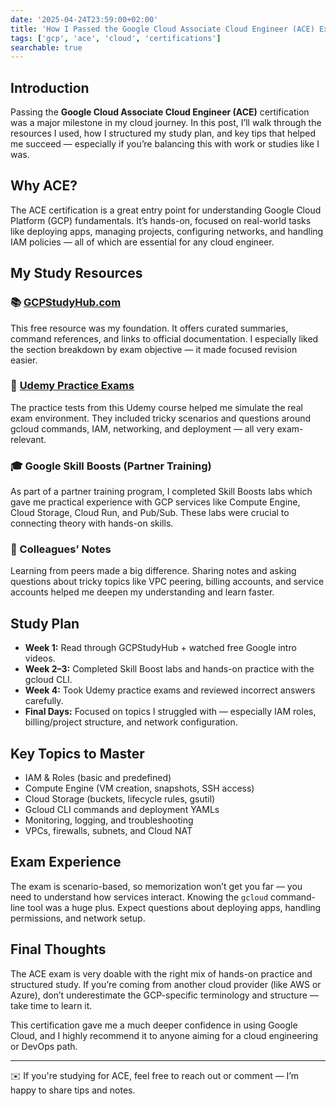 ```yaml
---
date: '2025-04-24T23:59:00+02:00'
title: 'How I Passed the Google Cloud Associate Cloud Engineer (ACE) Exam'
tags: ['gcp', 'ace', 'cloud', 'certifications']
searchable: true
---
```


## Introduction

Passing the **Google Cloud Associate Cloud Engineer (ACE)** certification was a major milestone in my cloud journey. In this post, I’ll walk through the resources I used, how I structured my study plan, and key tips that helped me succeed — especially if you’re balancing this with work or studies like I was.

## Why ACE?

The ACE certification is a great entry point for understanding Google Cloud Platform (GCP) fundamentals. It’s hands-on, focused on real-world tasks like deploying apps, managing projects, configuring networks, and handling IAM policies — all of which are essential for any cloud engineer.

## My Study Resources

### 📚 [GCPStudyHub.com](https://www.gcpstudyhub.com/)  

This free resource was my foundation. It offers curated summaries, command references, and links to official documentation. I especially liked the section breakdown by exam objective — it made focused revision easier.

### 🧪 [Udemy Practice Exams](https://www.udemy.com/course/latest-gcp-ace-google-associate-cloud-engineer-practice-exams-tests/learn/quiz/5686348#overview)  

The practice tests from this Udemy course helped me simulate the real exam environment. They included tricky scenarios and questions around gcloud commands, IAM, networking, and deployment — all very exam-relevant.

### 🎓 Google Skill Boosts (Partner Training)  

As part of a partner training program, I completed Skill Boosts labs which gave me practical experience with GCP services like Compute Engine, Cloud Storage, Cloud Run, and Pub/Sub. These labs were crucial to connecting theory with hands-on skills.

### 📝 Colleagues’ Notes  

Learning from peers made a big difference. Sharing notes and asking questions about tricky topics like VPC peering, billing accounts, and service accounts helped me deepen my understanding and learn faster.

## Study Plan

- **Week 1:** Read through GCPStudyHub + watched free Google intro videos.
- **Week 2–3:** Completed Skill Boost labs and hands-on practice with the gcloud CLI.
- **Week 4:** Took Udemy practice exams and reviewed incorrect answers carefully.
- **Final Days:** Focused on topics I struggled with — especially IAM roles, billing/project structure, and network configuration.

## Key Topics to Master

- IAM & Roles (basic and predefined)
- Compute Engine (VM creation, snapshots, SSH access)
- Cloud Storage (buckets, lifecycle rules, gsutil)
- Gcloud CLI commands and deployment YAMLs
- Monitoring, logging, and troubleshooting
- VPCs, firewalls, subnets, and Cloud NAT

## Exam Experience

The exam is scenario-based, so memorization won’t get you far — you need to understand how services interact. Knowing the `gcloud` command-line tool was a huge plus. Expect questions about deploying apps, handling permissions, and network setup.

## Final Thoughts

The ACE exam is very doable with the right mix of hands-on practice and structured study. If you’re coming from another cloud provider (like AWS or Azure), don’t underestimate the GCP-specific terminology and structure — take time to learn it.

This certification gave me a much deeper confidence in using Google Cloud, and I highly recommend it to anyone aiming for a cloud engineering or DevOps path.

---
✉️ If you're studying for ACE, feel free to reach out or comment — I’m happy to share tips and notes.
